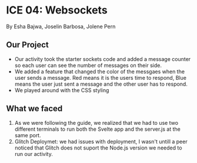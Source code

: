 # ICE 04: Websockets
By Esha Bajwa, Joselin Barbosa, Jolene Pern

## Our Project 

- Our activity took the starter sockets code and added a message counter so each user can see the number of messages on their side. 
- We added a feature that changed the color of the messgaes when the user sends a message. Red means it is the users time to respond, Blue means the user just sent a message and the other user has to respond.
- We played around with the CSS styling 

## What we faced
1. As we were following the guide, we realized that we had to use two different terminals to run both the Svelte app and the server.js at the same port. 
2. Glitch Deploymet: we had issues with deployment, I wasn't untill a peer noticed that Glitch does not suport the Node.js version we needed to run our activity.
